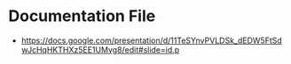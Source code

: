 # Documentation File
- https://docs.google.com/presentation/d/11TeSYnvPVLDSk_dEDW5FtSdwJcHqHKTHXz5EE1UMvg8/edit#slide=id.p